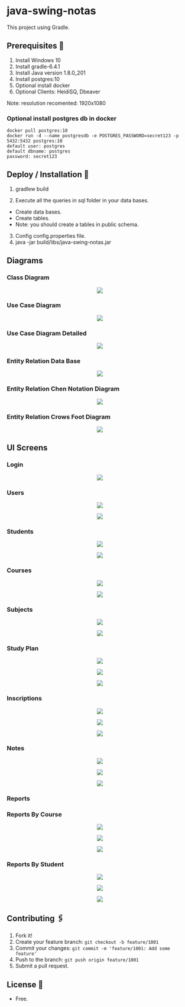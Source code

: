 # java-swing-notas

This project using Gradle.

## Prerequisites 🔨

1. Install Windows 10
2. Install gradle-6.4.1
3. Install Java version 1.8.0_201
4. Install postgres:10
5. Optional install docker
6. Optional Clients: HeidiSQ, Dbeaver

Note: resolution recomented: 1920x1080

### Optional install postgres db in docker

```
docker pull postgres:10
docker run -d --name postgresdb -e POSTGRES_PASSWORD=secret123 -p 5432:5432 postgres:10
default user: postgres
default dbname: postgres
password: secret123
```

## Deploy / Installation 🔧

1. gradlew build

2. Execute all the queries in sql folder in your data bases.

- Create data bases.
- Create tables.
- Note: you should create a tables in public schema.

3. Config config.properties file.
4. java -jar build/libs/java-swing-notas.jar

## Diagrams

### Class Diagram

<p align="center">
  <img src="documentation/class-diagram.jpg">
</p>

### Use Case Diagram

<p align="center">
  <img src="documentation/use-case-diagram.jpg">
</p>

### Use Case Diagram Detailed

<p align="center">
  <img src="documentation/use-case-diagram-detailed.jpg">
</p>

### Entity Relation Data Base

<p align="center">
  <img src="documentation/diagram-database-dbeaver.jpg">
</p>

### Entity Relation Chen Notation Diagram

<p align="center">
  <img src="documentation/class-diagram.jpg">
</p>

### Entity Relation Crows Foot Diagram

<p align="center">
  <img src="documentation/entity-relation-crows-foot.jpg">
</p>

## UI Screens

### Login

<p align="center">
  <img src="documentation/ui-login.jpg">
</p>

### Users

<p align="center">
  <img src="documentation/ui-users-modal.jpg">
</p>

<p align="center">
  <img src="documentation/ui-users-table.jpg">
</p>

### Students

<p align="center">
  <img src="documentation/ui-students-modal.jpg">
</p>

<p align="center">
  <img src="documentation/ui-students-table.jpg">
</p>

### Courses

<p align="center">
  <img src="documentation/ui-courses-modal.jpg">
</p>

<p align="center">
  <img src="documentation/ui-courses-table.jpg">
</p>

### Subjects

<p align="center">
  <img src="documentation/ui-subjects-modal.jpg">
</p>

<p align="center">
  <img src="documentation/ui-subjects-table.jpg">
</p>

### Study Plan

<p align="center">
  <img src="documentation/ui-plan-registrar-curso-modal.jpg">
</p>

<p align="center">
  <img src="documentation/ui-plan-registrar-materia.jpg">
</p>

<p align="center">
  <img src="documentation/ui-plan-mostrar-materia.jpg">
</p>

### Inscriptions

<p align="center">
  <img src="documentation/ui-inscripciones-registrar-curso.jpg">
</p>

<p align="center">
  <img src="documentation/ui-inscripciones-registrar-estudiante.jpg">
</p>

<p align="center">
  <img src="documentation/ui-inscripciones-mostrar-estudiante.jpg">
</p>

### Notes

<p align="center">
  <img src="documentation/ui-notas-registrar-mostrar-curso.jpg">
</p>

<p align="center">
  <img src="documentation/ui-notas-registrar-mostrar-estudiante.jpg">
</p>

<p align="center">
  <img src="documentation/ui-notas-registrar-mostrar-materia.jpg">
</p>

### Reports

### Reports By Course

<p align="center">
  <img src="documentation/ui-reporte-notas-curso-curso.jpg">
</p>

<p align="center">
  <img src="documentation/ui-reporte-notas-curso-estudiante.jpg">
</p>

<p align="center">
  <img src="documentation/ui-reporte-notas-curso-materia.jpg">
</p>

### Reports By Student

<p align="center">
  <img src="documentation/ui-reporte-notas-estudiante-estudiante.jpg">
</p>

<p align="center">
  <img src="documentation/ui-reporte-notas-estudiante-curso.jpg">
</p>

<p align="center">
  <img src="documentation/ui-reporte-notas-estudiante-materia.jpg">
</p>

## Contributing 🖇️

1. Fork it!
2. Create your feature branch: `git checkout -b feature/1001`
3. Commit your changes: `git commit -m 'feature/1001: Add some feature'`
4. Push to the branch: `git push origin feature/1001`
5. Submit a pull request.

## License 📄

- Free.

